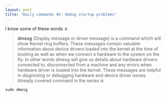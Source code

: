 ```yaml
---
layout: post
title: "Daily commands #2: Debug startup problems"
...
```


I know some of these words ↓

>   **dmesg** (Display message or driver message) is a command which will show
>   Kernel ring buffers. These messages contain valuable information about
>   device drivers loaded into the kernel at the time of booting as well as when
>   we connect a hardware to the system on the fly. In other words dmesg will
>   give us details about hardware drivers connected to, disconnected from a
>   machine and any errors when hardware driver is loaded into the kernel. These
>   messages are helpful in diagnosing or debugging hardware and device driver
>   issues. Already covered command in the series is

~~~~~~~~~~~~~~~~~~~~~~~~~~~~~~~~~~~~~~~~~~~~~~~~~~~~~~~~~~~~~~~~~~~~~~~~~~~~~~~~
sudo dmesg
~~~~~~~~~~~~~~~~~~~~~~~~~~~~~~~~~~~~~~~~~~~~~~~~~~~~~~~~~~~~~~~~~~~~~~~~~~~~~~~~

<!--more->

<script type="text/javascript" src="https://asciinema.org/a/6zmrwj8hshjkk0z2wqc5brooc.js" id="asciicast-21264" async></script>